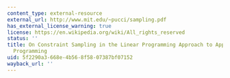 ```yaml
---
content_type: external-resource
external_url: http://www.mit.edu/~pucci/sampling.pdf
has_external_license_warning: true
license: https://en.wikipedia.org/wiki/All_rights_reserved
status: ''
title: On Constraint Sampling in the Linear Programming Approach to Approximate Dynamic
  Programming
uid: 5f2290a3-668e-4b56-8f58-07387bf07152
wayback_url: ''
---
```

